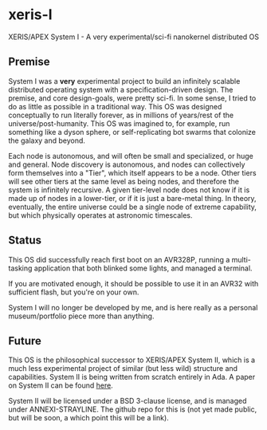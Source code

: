 # xeris-I
XERIS/APEX System I - A very experimental/sci-fi nanokernel distributed OS

## Premise

System I was a **very** experimental project to build an infinitely scalable distributed operating system with a specification-driven design. The premise, and core design-goals, were pretty sci-fi. In some sense, I tried to do as little as possible in a traditional way. This OS was designed conceptually to run literally forever, as in millions of years/rest of the universe/post-humanity. This OS was imagined to, for example, run something like a dyson sphere, or self-replicating bot swarms that colonize the galaxy and beyond.

Each node is autonomous, and will often be small and specialized, or huge and general. Node discovery is autonomous, and nodes can collectively form themselves into a "Tier", which itself appears to be a node. Other tiers will see other tiers at the same level as being nodes, and therefore the system is infinitely recursive. A given tier-level node does not know if it is made up of nodes in a lower-tier, or if it is just a bare-metal thing. In theory, eventually, the entire universe could be a single node of extreme capability, but which physically operates at astronomic timescales.

## Status

This OS did successfully reach first boot on an AVR328P, running a multi-tasking application that both blinked some lights, and managed a terminal.

If you are motivated enough, it should be possible to use it in an AVR32 with sufficient flash, but you're on your own.

System I will no longer be developed by me, and is here really as a personal museum/portfolio piece more than anything.

## Future

This OS is the philosophical successor to XERIS/APEX System II, which is a much less experimental project of similar (but less wild) structure and capabilities. System II is being written from scratch entirely in Ada. A paper on System II can be found [here](https://annexi-strayline.com/papers/AUJ42-1-XERIS-APEX_Wai.pdf).

System II will be licensed under a BSD 3-clause license, and is managed under ANNEXI-STRAYLINE. The github repo for this is (not yet made public, but will be soon, a which point this will be a link).

